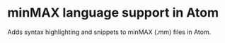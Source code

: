 # minMAX language support in Atom

Adds syntax highlighting and snippets to minMAX (.mm) files in Atom.
